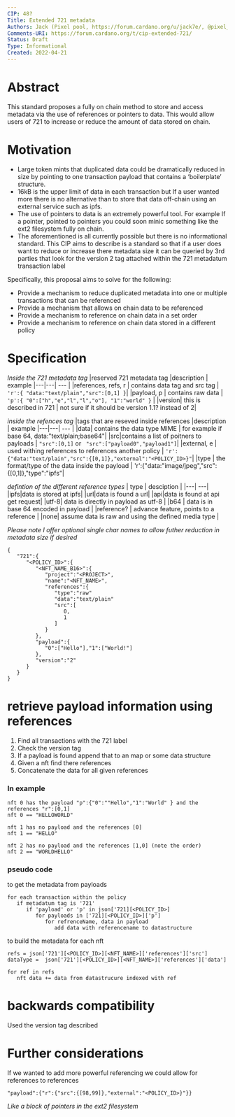 ```yaml
---
CIP: 48?
Title: Extended 721 metadata
Authors: Jack (Pixel pool, https://forum.cardano.org/u/jack7e/, @pixel_pool twitter)
Comments-URI: https://forum.cardano.org/t/cip-extended-721/
Status: Draft
Type: Informational
Created: 2022-04-21
---
```


# Abstract
This standard proposes a fully on chain method to store and access metadata via the use of references or pointers to data. 
This would allow users of 721 to increase or reduce the amount of data stored on chain. 

# Motivation
- Large token mints that duplicated data could be dramatically reduced in size by pointing to one transaction payload that contains a ‘boilerplate’ structure.
- 16kB is the upper limit of data in each transaction but If a user wanted more there is no alternative than to store that data off-chain using an external service such as ipfs. 
- The use of pointers to data is an extremely powerful tool. For example If a pointer, pointed to pointers you could soon minic something like the ext2 filesystem fully on chain. 
- The aforementioned is all currently possible but there is no informational standard.
This CIP aims to describe is a standard so that if a user does want to reduce or increase there metadata size it can be queried by 3rd parties that look for the version 2 tag attached within the 721 metadatum transaction label


Specifically, this proposal aims to solve for the following:

* Provide a mechanism to reduce duplicated metadata into one or multiple transactions that can be referenced
* Provide a mechanism that allows on chain data to be referenced
* Provide a mechanism to reference on chain data in a set order
* Provide a mechanism to reference on chain data stored in a different policy

# Specification
*Inside the 721 metadata tag*
|reserved 721 metadata tag |description | example
|---|---| --- |
|references, refs, r | contains data tag and src tag | ```'r':{ "data:"text/plain","src":[0,1] }```|
|payload, p | contains raw data | ```'p':{ "0":["h","e","l","l","o"], "1":"world" }``` |
|version| this is described in 721 | not sure if it should be version 1.1? instead of 2|

*inside the refences tag*
|tags that are reseved inside references |description | example
|---|---| --- |
|data| contains the data type MIME | for example if base 64, data:"text/plain;base64"|
|src|contains a list of poitners to payloads | ```"src":[0,1]``` or ``` "src":["payload0","payload1"]```|
|external, e | used withing references to references another policy | ```'r':{"data:"text/plain","src":{[0,1]},"external":"<POLICY_ID>}"```|
|type | the format/type of the data inside the payload | 'r':{"data:"image/jpeg","src":{[0,1]},"type":"ipfs"|

*defintion of the different reference types*
| type | desciption |
|---| ---|
|ipfs|data is stored at ipfs|
|url|data is found a url|
|api|data is found at api get request|
|utf-8| data is directly in payload as utf-8 |
|b64 | data is in base 64 encoded in payload |
|reference? | advance feature, points to a reference |
|none| assume data is raw and using the defined media type |


*Please note I offer optional single char names to allow futher reduction in metadata size if desired*

```
{
   "721":{
      "<POLICY_ID>":{
         "<NFT_NAME_B16>":{
            "project":"<PROJECT>",
            "name":"<NFT_NAME>",
            "references":{
               "type":"raw"
               "data":"text/plain"
               "src":[
                  0,
                  1
               ]
            }
         },
         "payload":{
            "0":["Hello"],"1":["World!"]
         },
         "version":"2"
      }
   }
}
```
# retrieve payload information using references
1. Find all transactions with the 721 label
2. Check the version tag
3. If a payload is found append that to an map or some data structure 
4. Given a nft find there references
5. Concatenate the data for all given references

### In example 
```
nft 0 has the payload "p":{"0":""Hello","1":"World" } and the references "r":[0,1]
nft 0 == "HELLOWORLD"
```
```
nft 1 has no payload and the references [0]
nft 1 == "HELLO"
```
```
nft 2 has no payload and the references [1,0] (note the order)
nft 2 == "WORLDHELLO"
 ```

### pseudo code

to get the metadata from payloads
```
for each transaction within the policy
   if metadatum tag is '721'
      if 'payload' or 'p' in json['721][<POLICY_ID>]
         for payloads in ['721][<POLICY_ID>]['p']
            for refrenceName, data in payload
               add data with referencename to datastructure    
```


to build the metadata for each nft
```
refs = json['721'][<POLICY_ID>][<NFT_NAME>]['references']['src']
dataType =  json['721'][<POLICY_ID>][<NFT_NAME>]['references']['data']

for ref in refs
   nft data += data from datastrucure indexed with ref
```

# backwards compatibility
Used the version tag described 

# Further considerations
If we wanted to add more powerful referencing we could allow for references to references

```"payload":{"r":{"src":{[98,99]},"external":"<POLICY_ID>}"}}```

*Like a block of pointers in the ext2 filesystem*
